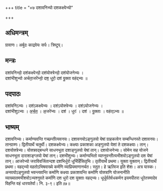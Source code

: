+++
title = "०७ दशावनिभ्यो दशकक्ष्येभ्यो"

+++
## अधिमन्त्रम्
ग्रावाणः। अर्बुदः काद्रवेयः सर्पः। त्रिष्टुप्।

## मन्त्रः
दशा॑वनिभ्यो॒ दश॑कक्ष्येभ्यो॒ दश॑योक्त्रेभ्यो॒ दश॑योजनेभ्यः ।  
दशा॑भीशुभ्यो अर्चता॒जरे॑भ्यो॒ दश॒ धुरो॒ दश॑ यु॒क्ता वह॑द्भ्यः ॥

## पदपाठः
दशा॑वनिऽभ्यः । दश॑ऽकक्ष्येभ्यः । दश॑ऽयोक्त्रेभ्यः । दश॑ऽयोजनेभ्यः ।  
दशा॑भीशुऽभ्यः । अ॒र्च॒त॒ । अ॒जरे॑भ्यः । दश॑ । धुरः॑ । दश॑ । यु॒क्ताः । वह॑त्ऽभ्यः ॥

## भाष्यम्
दशावनिभ्यः। कर्माण्यवन्ति गच्छन्तीत्यवनयः। दशावनयोऽङ्गुलयो येषां ग्राहकत्वेन सम्बन्धिनस्ते दशावनयः। तान्ग्राव्णः। द्वितीयार्थे चतुर्थी। दशकक्ष्येभ्यः। कक्ष्याः प्रकाशका अङ्गुलयो येशां ते दशकक्ष्याः। तान्। दशयोक्त्रेभ्यः। योक्त्रवद्बन्धने साधनभूता दशाङ्गुलयो येषां तान्। दशयोजनेभ्यः। सोमेन सह योजने साधनभूता दाराशाङ्ग्लयो येषां तान्। दशभीशुभ्यः। कर्माण्यभितो व्याप्नुवन्तीत्यभीशवोऽङ्गुलयो दश येषां तान्। आजरेभ्यो जराविवर्जितान्दश दशभिर्धुरो धूर्भिर्हिंसितृभिः। तृतीयार्थे प्रथमा। युक्ता युक्तान्। द्वितीयार्थे प्रथमा। वहद्भ्यो वहतोऽभिषवाख्ये कर्मणि व्याप्रियमाणानर्चत। स्तुत। हे ऋत्विज इति शेशः। अत्र यास्कः। अनवयोऽङ्गुलयो भवन्त्यवन्ति कर्माणि कक्ष्याः प्रकाशयन्ति कर्माणि योक्त्राणि योजनानीति व्याख्यातमभीशवोऽभ्यश्नुवते कर्माणि दश धुरो दश युक्ताः वहद्भ्यः। धूर्धूर्वतेर्वधकर्मन इयमपीतरा धूरेतस्मादेव विहन्ति वहं धारयतेर्वा। नि. ३-९। इति॥७॥